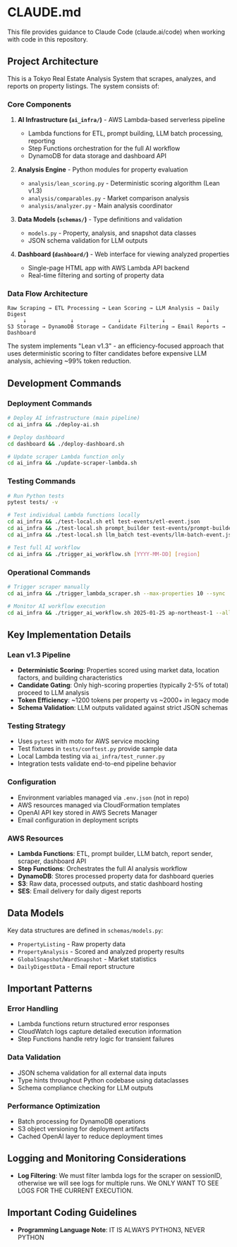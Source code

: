 # CLAUDE.md

This file provides guidance to Claude Code (claude.ai/code) when working with code in this repository.

## Project Architecture

This is a Tokyo Real Estate Analysis System that scrapes, analyzes, and reports on property listings. The system consists of:

### Core Components

1. **AI Infrastructure (`ai_infra/`)** - AWS Lambda-based serverless pipeline
   - Lambda functions for ETL, prompt building, LLM batch processing, reporting
   - Step Functions orchestration for the full AI workflow
   - DynamoDB for data storage and dashboard API

2. **Analysis Engine** - Python modules for property evaluation
   - `analysis/lean_scoring.py` - Deterministic scoring algorithm (Lean v1.3)
   - `analysis/comparables.py` - Market comparison analysis
   - `analysis/analyzer.py` - Main analysis coordinator

3. **Data Models (`schemas/`)** - Type definitions and validation
   - `models.py` - Property, analysis, and snapshot data classes
   - JSON schema validation for LLM outputs

4. **Dashboard (`dashboard/`)** - Web interface for viewing analyzed properties
   - Single-page HTML app with AWS Lambda API backend
   - Real-time filtering and sorting of property data

### Data Flow Architecture

```
Raw Scraping → ETL Processing → Lean Scoring → LLM Analysis → Daily Digest
     ↓              ↓              ↓             ↓             ↓
S3 Storage → DynamoDB Storage → Candidate Filtering → Email Reports → Dashboard
```

The system implements "Lean v1.3" - an efficiency-focused approach that uses deterministic scoring to filter candidates before expensive LLM analysis, achieving ~99% token reduction.

## Development Commands

### Deployment Commands
```bash
# Deploy AI infrastructure (main pipeline)
cd ai_infra && ./deploy-ai.sh

# Deploy dashboard
cd dashboard && ./deploy-dashboard.sh

# Update scraper Lambda function only
cd ai_infra && ./update-scraper-lambda.sh
```

### Testing Commands
```bash
# Run Python tests
pytest tests/ -v

# Test individual Lambda functions locally
cd ai_infra && ./test-local.sh etl test-events/etl-event.json
cd ai_infra && ./test-local.sh prompt_builder test-events/prompt-builder-event.json
cd ai_infra && ./test-local.sh llm_batch test-events/llm-batch-event.json

# Test full AI workflow
cd ai_infra && ./trigger_ai_workflow.sh [YYYY-MM-DD] [region]
```

### Operational Commands
```bash
# Trigger scraper manually
cd ai_infra && ./trigger_lambda_scraper.sh --max-properties 10 --sync

# Monitor AI workflow execution
cd ai_infra && ./trigger_ai_workflow.sh 2025-01-25 ap-northeast-1 --all
```

## Key Implementation Details

### Lean v1.3 Pipeline
- **Deterministic Scoring**: Properties scored using market data, location factors, and building characteristics
- **Candidate Gating**: Only high-scoring properties (typically 2-5% of total) proceed to LLM analysis
- **Token Efficiency**: ~1200 tokens per property vs ~2000+ in legacy mode
- **Schema Validation**: LLM outputs validated against strict JSON schemas

### Testing Strategy
- Uses `pytest` with moto for AWS service mocking
- Test fixtures in `tests/conftest.py` provide sample data
- Local Lambda testing via `ai_infra/test_runner.py`
- Integration tests validate end-to-end pipeline behavior

### Configuration
- Environment variables managed via `.env.json` (not in repo)
- AWS resources managed via CloudFormation templates
- OpenAI API key stored in AWS Secrets Manager
- Email configuration in deployment scripts

### AWS Resources
- **Lambda Functions**: ETL, prompt builder, LLM batch, report sender, scraper, dashboard API
- **Step Functions**: Orchestrates the full AI analysis workflow
- **DynamoDB**: Stores processed property data for dashboard queries
- **S3**: Raw data, processed outputs, and static dashboard hosting
- **SES**: Email delivery for daily digest reports

## Data Models

Key data structures are defined in `schemas/models.py`:
- `PropertyListing` - Raw property data
- `PropertyAnalysis` - Scored and analyzed property results
- `GlobalSnapshot`/`WardSnapshot` - Market statistics
- `DailyDigestData` - Email report structure

## Important Patterns

### Error Handling
- Lambda functions return structured error responses
- CloudWatch logs capture detailed execution information
- Step Functions handle retry logic for transient failures

### Data Validation
- JSON schema validation for all external data inputs
- Type hints throughout Python codebase using dataclasses
- Schema compliance checking for LLM outputs

### Performance Optimization
- Batch processing for DynamoDB operations
- S3 object versioning for deployment artifacts
- Cached OpenAI layer to reduce deployment times

## Logging and Monitoring Considerations

- **Log Filtering**: We must filter lambda logs for the scraper on sessionID, otherwise we will see logs for multiple runs. We ONLY WANT TO SEE LOGS FOR THE CURRENT EXECUTION.

## Important Coding Guidelines

- **Programming Language Note**: IT IS ALWAYS PYTHON3, NEVER PYTHON